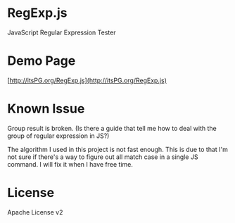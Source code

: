 RegExp.js
=========

JavaScript Regular Expression Tester

Demo Page
=========

[http://itsPG.org/RegExp.js](http://itsPG.org/RegExp.js)

Known Issue
===========

Group result is broken.
(Is there a guide that tell me how to deal with the group of regular expression in JS?)

The algorithm I used in this project is not fast enough.
This is due to that I'm not sure if there's a way to figure out all match case in a single JS command.
I will fix it when I have free time.

License
========
Apache License v2
